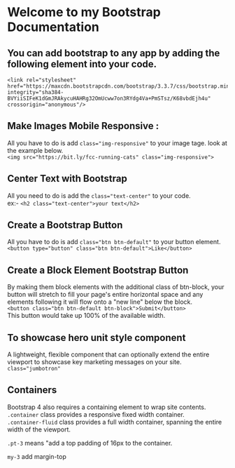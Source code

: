 # Welcome to my Bootstrap Documentation

## You can add bootstrap to any app by adding the following element into your code.
```
<link rel="stylesheet" href="https://maxcdn.bootstrapcdn.com/bootstrap/3.3.7/css/bootstrap.min.css" integrity="sha384-BVYiiSIFeK1dGmJRAkycuHAHRg32OmUcww7on3RYdg4Va+PmSTsz/K68vbdEjh4u" crossorigin="anonymous"/>
```
## Make Images Mobile Responsive :<br/> 
All you have to do is add ```class="img-responsive"``` to your image tage. look at the example below.<br/>
```<img src="https://bit.ly/fcc-running-cats" class="img-responsive">```

## Center Text with Bootstrap<br/>
All you need to do is add the ```class="text-center"``` to your code.<br/>
ex:- ```<h2 class="text-center">your text</h2>```

## Create a Bootstrap Button<br/>
All you have to do is add ```class="btn btn-default"``` to your button element. <br/>
```<button type="button" class="btn btn-default">Like</button>```

## Create a Block Element Bootstrap Button<br/>
By making them block elements with the additional class of btn-block, your button will stretch to fill your page's entire horizontal space and any elements following it will flow onto a "new line" below the block.<br/>
```<button class="btn btn-default btn-block">Submit</button>```<br/>
This button would take up 100% of the available width.

## To showcase hero unit style component
A lightweight, flexible component that can optionally extend the entire viewport to showcase key marketing messages on your site.
```class="jumbotron"```

## Containers
Bootstrap 4 also requires a containing element to wrap site contents.<br/>
```.container``` class provides a responsive fixed width container.<br/>
```.container-fluid``` class provides a full width container, spanning the entire width of the viewport.

```.pt-3``` means "add a top padding of 16px to the container.
 
 ```my-3``` add margin-top
